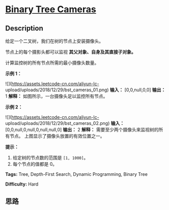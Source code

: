 # [Binary Tree Cameras][title]

## Description

给定一个二叉树，我们在树的节点上安装摄像头。

节点上的每个摄影头都可以监视 **其父对象、自身及其直接子对象。**

计算监控树的所有节点所需的最小摄像头数量。



**示例 1：**

![](https://assets.leetcode-cn.com/aliyun-lc-
upload/uploads/2018/12/29/bst_cameras_01.png)
            **输入：** [0,0,null,0,0]    **输出：** 1    **解释：** 如图所示，一台摄像头足以监控所有节点。    

**示例 2：**

![](https://assets.leetcode-cn.com/aliyun-lc-
upload/uploads/2018/12/29/bst_cameras_02.png)
            **输入：** [0,0,null,0,null,0,null,null,0]    **输出：** 2    **解释：** 需要至少两个摄像头来监视树的所有节点。 上图显示了摄像头放置的有效位置之一。    

  
**提示：**

  1. 给定树的节点数的范围是 `[1, 1000]`。
  2. 每个节点的值都是 0。


**Tags:** Tree, Depth-First Search, Dynamic Programming, Binary Tree

**Difficulty:** Hard

## 思路

[title]: https://leetcode-cn.com/problems/binary-tree-cameras
